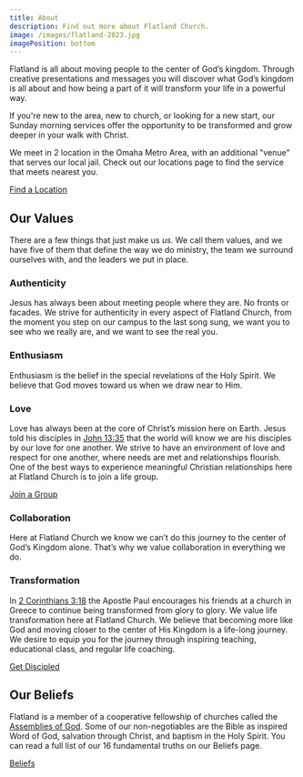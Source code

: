 ```yaml
---
title: About
description: Find out more about Flatland Church.
image: /images/flatland-2023.jpg
imagePosition: bottom
---
```


Flatland is all about moving people to the center of God’s kingdom. Through creative presentations and messages you will discover what God’s kingdom is all about and how being a part of it will transform your life in a powerful way.

If you're new to the area, new to church, or looking for a new start, our Sunday morning services offer the opportunity to be transformed and grow deeper in your walk with Christ.

We meet in 2 location in the Omaha Metro Area, with an additional "venue" that serves our local jail. Check out our locations page to find the service that meets nearest you.

<a href="/locations" class="btn btn--primary">Find a Location</a>

## Our Values

There are a few things that just make us _us_. We call them values, and we have five of them that define the way we do ministry, the team we surround ourselves with, and the leaders we put in place.

### Authenticity

Jesus has always been about meeting people where they are. No fronts or facades. We strive for authenticity in every aspect of Flatland Church, from the moment you step on our campus to the last song sung, we want you to see who we really are, and we want to see the real you.

### Enthusiasm

Enthusiasm is the belief in the special revelations of the Holy Spirit. We believe that God moves toward us when we draw near to Him.

### Love

Love has always been at the core of Christ’s mission here on Earth. Jesus told his disciples in [John 13:35](http://biblehub.com/john/13-35.htm) that the world will know we are his disciples by our love for one another. We strive to have an environment of love and respect for one another, where needs are met and relationships flourish. One of the best ways to experience meaningful Christian relationships here at Flatland Church is to join a life group.

<a href="/groups" class="btn btn--gray">Join a Group</a>

### Collaboration

Here at Flatland Church we know we can’t do this journey to the center of God’s Kingdom alone. That’s why we value collaboration in everything we do.

### Transformation

In [2 Corinthians 3:18](https://www.biblegateway.com/passage/?search=2%20Corinthians%203:18) the Apostle Paul encourages his friends at a church in Greece to continue being transformed from glory to glory. We value life transformation here at Flatland Church. We believe that becoming more like God and moving closer to the center of His Kingdom is a life-long journey. We desire to equip you for the journey through inspiring teaching, educational class, and regular life coaching.

<a href="/discipleship" class="btn btn--gray">Get Discipled</a>

## Our Beliefs

Flatland is a member of a cooperative fellowship of churches called the [Assemblies of God](https://ag.org/). Some of our non-negotiables are the Bible as inspired Word of God, salvation through Christ, and baptism in the Holy Spirit. You can read a full list of our 16 fundamental truths on our Beliefs page.

<a href="/beliefs" class="btn btn--gray">Beliefs</a>
